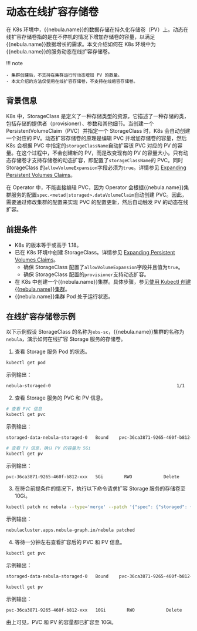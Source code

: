# 动态在线扩容存储卷

在 K8s 环境中，{{nebula.name}}的数据存储在持久化存储卷（PV）上。动态在线扩容存储卷指的是在不停机的情况下增加存储卷的容量，以满足{{nebula.name}}数据增长的需求。本文介绍如何在 K8s 环境中为{{nebula.name}}的服务动态在线扩容存储卷。

!!! note

    - 集群创建后，不支持在集群运行时动态增加 PV 的数量。
    - 本文介绍的方法仅使用在线扩容存储卷，不支持在线缩容存储卷。

## 背景信息

K8s 中，StorageClass 是定义了一种存储类型的资源，它描述了一种存储的类，包括存储的提供者（provisioner）、参数和其他细节。当创建一个 PersistentVolumeClaim（PVC）并指定一个 StorageClass 时，K8s 会自动创建一个对应的 PV。动态扩容存储卷的原理是编辑 PVC 并增加存储卷的容量，然后 K8s 会根据 PVC 中指定的`storageClassName`自动扩容该 PVC 对应的 PV 的容量。在这个过程中，不会创建新的 PV，而是改变现有的 PV 的容量大小。只有动态存储卷才支持存储卷的动态扩容，即配置了`storageClassName`的 PVC。同时 StorageClass 的`allowVolumeExpansion`字段必须为`true`。详情参见 [Expanding Persistent Volumes Claims](https://kubernetes.io/docs/concepts/storage/persistent-volumes/#expanding-persistent-volumes-claims)。

在 Operator 中，不能直接编辑 PVC，因为 Operator 会根据{{nebula.name}}集群服务的配置`spec.<metad|storaged>.dataVolumeClaim`自动创建 PVC。因此，需要通过修改集群的配置来实现 PVC 的配置更新，然后自动触发 PV 的动态在线扩容。

## 前提条件

- K8s 的版本等于或高于 1.18。
- 已在 K8s 环境中创建 StorageClass。详情参见 [Expanding Persistent Volumes Claims](https://kubernetes.io/docs/concepts/storage/persistent-volumes/#expanding-persistent-volumes-claims)。
  - 确保 StorageClass 配置了`allowVolumeExpansion`字段并且值为`true`。
  - 确保 StorageClass 配置的`provisioner`支持动态扩容。
- 在 K8s 中创建一个{{nebula.name}}集群。具体步骤，参见[使用 Kubectl 创建{{nebula.name}}集群](../../3.deploy-nebula-graph-cluster/3.1create-cluster-with-kubectl.md)。
- {{nebula.name}}集群 Pod 处于运行状态。

## 在线扩容存储卷示例

以下示例假设 StorageClass 的名称为`ebs-sc`，{{nebula.name}}集群的名称为`nebula`，演示如何在线扩容 Storage 服务的存储卷。

1. 查看 Storage 服务 Pod 的状态。

  ```bash
  kubectl get pod
  ```

  示例输出：
  ```bash
  nebula-storaged-0                                                1/1     Running   0                43h
  ```
   
   
2. 查看 Storage 服务的 PVC 和 PV 信息。

  ```bash
  # 查看 PVC 信息
  kubectl get pvc
  ```

  示例输出：
  ```bash
  storaged-data-nebula-storaged-0   Bound    pvc-36ca3871-9265-460f-b812-7e73a718xxxx   5Gi        RWO            ebs-sc     43h
  ```

  ```bash
  # 查看 PV 信息，确认 PV 的容量为 5Gi
  kubectl get pv
  ```

  示例输出：

  ```bash
  pvc-36ca3871-9265-460f-b812-xxx   5Gi        RWO            Delete           Bound       default/storaged-data-nebula-storaged-0   ebs-sc              43h
  ```

3. 在符合前提条件的情况下，执行以下命令请求扩容 Storage 服务的存储卷至 10Gi。

  ```bash
  kubectl patch nc nebula --type='merge' --patch '{"spec": {"storaged": {"dataVolumeClaims":[{"resources": {"requests": {"storage": "10Gi"}}, "storageClassName": "ebs-sc"}]}}}'
  ```

  示例输出：
  ```bash
  nebulacluster.apps.nebula-graph.io/nebula patched
  ```

4. 等待一分钟左右查看扩容后的 PVC 和 PV 信息。
   
  ```bash
  kubectl get pvc
  ```

  示例输出：
  ```bash
  storaged-data-nebula-storaged-0   Bound    pvc-36ca3871-9265-460f-b812-7e73a718xxxx   10Gi        RWO            ebs-sc     43h
  ```

  ```bash
  kubectl get pv
  ```

  示例输出：
  ```bash
  pvc-36ca3871-9265-460f-b812-xxx   10Gi        RWO            Delete           Bound       default/storaged-data-nebula-storaged-0   ebs-sc              43h
  ```

  由上可见，PVC 和 PV 的容量都已扩容至 10Gi。